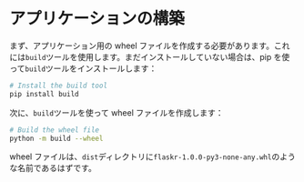 # アプリケーションの構築

まず、アプリケーション用の wheel ファイルを作成する必要があります。これには`build`ツールを使用します。まだインストールしていない場合は、pip を使って`build`ツールをインストールします：

```bash
# Install the build tool
pip install build
```

次に、`build`ツールを使って wheel ファイルを作成します：

```bash
# Build the wheel file
python -m build --wheel
```

wheel ファイルは、`dist`ディレクトリに`flaskr-1.0.0-py3-none-any.whl`のような名前であるはずです。

